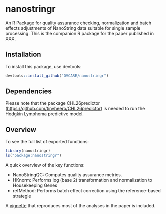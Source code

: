 nanostringr
===========

An R Package for quality assurance checking, normalization and batch effects adjustments of NanoString data suitable for single sample processing. This is the companion R package for the paper published in XXX.

Installation
------------

To install this package, use devtools:

``` r
devtools::install_github("OVCARE/nanostringr")
```

Dependencies
------------

Please note that the package CHL26predictor (<https://github.com/tinyheero/CHL26predictor>) is needed to run the Hodgkin Lymphoma predictive model.

Overview
--------

To see the full list of exported functions:

``` r
library(nanostringr)
ls("package:nanostringr")
```

A quick overview of the key functions:

-   NanoStringQC: Computes quality assurance metrics.
-   HKnorm: Performs log (base 2) transformation and normalization to Housekeeping Genes
-   refMethod: Performs batch effect correction using the reference-based strategie

A [vignette](http://htmlpreview.github.io/?https://github.com/tinyheero/CHL26predictor/blob/master/vignettes/introduction.html) that reproduces most of the analyses in the paper is included.
